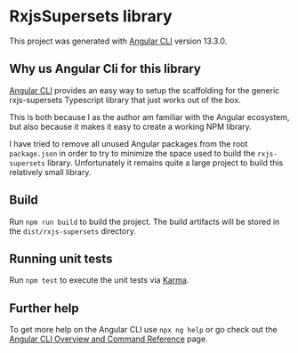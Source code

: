 # RxjsSupersets library

This project was generated with [Angular CLI](https://github.com/angular/angular-cli) version 13.3.0.

## Why us Angular Cli for this library

[Angular CLI](https://github.com/angular/angular-cli) provides an easy way to setup the scaffolding for the generic rxjs-supersets Typescript library that just works out of the box.

This is both because I as the author am familiar with the Angular ecosystem, but also because it makes it easy to create a working NPM library.

I have tried to remove all unused Angular packages from the root `package.json` in order to try to minimize the space used to build the `rxjs-supersets` library.
Unfortunately it remains quite a large project to build this relatively small library.

## Build

Run `npm run build` to build the project. The build artifacts will be stored in the `dist/rxjs-supersets` directory.

## Running unit tests

Run `npm test` to execute the unit tests via [Karma](https://karma-runner.github.io).

## Further help

To get more help on the Angular CLI use `npx ng help` or go check out the [Angular CLI Overview and Command Reference](https://angular.io/cli) page.

